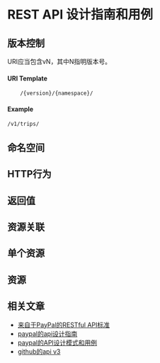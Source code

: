 # REST API 设计指南和用例

## 版本控制
URI应当包含vN，其中N指明版本号。
#### URI Template 
```	
	/{version}/{namespace}/
```
#### Example 
```
/v1/trips/
```

## 命名空间

## HTTP行为

## 返回值

## 资源关联

## 单个资源

## 资源

## 相关文章
* [来自于PayPal的RESTful API标准](https://segmentfault.com/a/1190000005924733#articleHeader2)
* [paypal的api设计指南](https://github.com/paypal/api-standards/blob/master/api-style-guide.md)
* [paypal的API设计模式和用例](https://github.com/paypal/api-standards/blob/master/patterns.md)
* [github的api v3](https://developer.github.com/v3/)
